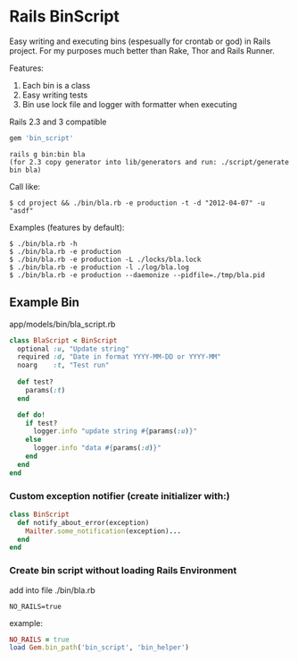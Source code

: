 Rails BinScript
===============

Easy writing and executing bins (espesually for crontab or god) in Rails project.
For my purposes much better than Rake, Thor and Rails Runner.

Features:

1. Each bin is a class
2. Easy writing tests
3. Bin use lock file and logger with formatter when executing
  
Rails 2.3 and 3 compatible

``` ruby
gem 'bin_script'
```

    rails g bin:bin bla
    (for 2.3 copy generator into lib/generators and run: ./script/generate bin bla)

Call like:

    $ cd project && ./bin/bla.rb -e production -t -d "2012-04-07" -u "asdf"

Examples (features by default):

    $ ./bin/bla.rb -h
    $ ./bin/bla.rb -e production 
    $ ./bin/bla.rb -e production -L ./locks/bla.lock
    $ ./bin/bla.rb -e production -l ./log/bla.log
    $ ./bin/bla.rb -e production --daemonize --pidfile=./tmp/bla.pid



Example Bin
-----------
app/models/bin/bla_script.rb

``` ruby
class BlaScript < BinScript
  optional :u, "Update string"
  required :d, "Date in format YYYY-MM-DD or YYYY-MM"
  noarg    :t, "Test run"
  
  def test?
    params(:t)
  end

  def do!
    if test?
      logger.info "update string #{params(:u)}"        
    else  
      logger.info "data #{params(:d)}"
    end
  end
end
```

### Custom exception notifier (create initializer with:)

``` ruby
class BinScript
  def notify_about_error(exception)
    Mailter.some_notification(exception)...
  end
end
```

  
### Create bin script without loading Rails Environment
add into file ./bin/bla.rb 

    NO_RAILS=true

example:

``` ruby
NO_RAILS = true
load Gem.bin_path('bin_script', 'bin_helper')  
```
